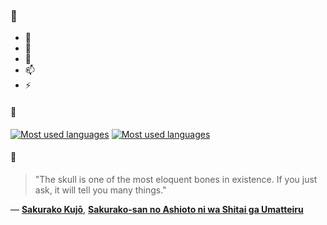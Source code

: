 ### 👋

- 🔭
- 🌱
- 💬
- 📫
- ⚡

#### 🧏

[![Most used languages](https://github-readme-stats-aynah.vercel.app/api/top-langs/?username=aynh&theme=solarized-dark&langs_count=6&layout=compact&hide_title=true)](https://github.com/anuraghazra/github-readme-stats#gh-dark-mode-only)
[![Most used languages](https://github-readme-stats-aynah.vercel.app/api/top-langs/?username=aynh&theme=solarized-light&langs_count=6&layout=compact&hide_title=true)](https://github.com/anuraghazra/github-readme-stats#gh-light-mode-only)

#### 💬

> "The skull is one of the most eloquent bones in existence. If you just ask, it will tell you many things."

&mdash; [**Sakurako Kujō**](https://myanimelist.net/character.php?q=Sakurako%20Kuj%C5%8D&cat=character), [**Sakurako-san no Ashioto ni wa Shitai ga Umatteiru**](https://myanimelist.net/search/all?q=Sakurako-san%20no%20Ashioto%20ni%20wa%20Shitai%20ga%20Umatteiru&cat=all)

